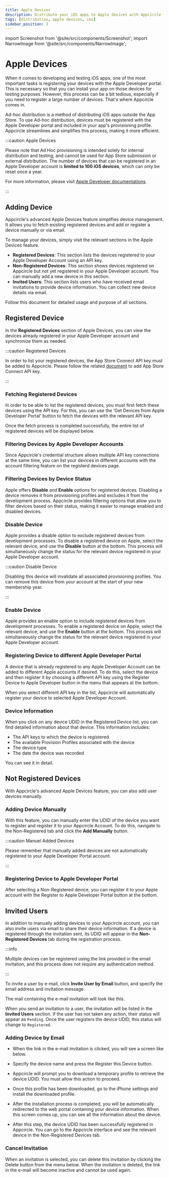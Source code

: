 ```yaml
---
title: Apple Devices
description: Distribute your iOS apps to Apple devices with Appcircle
tags: [distribution, apple devices, ios]
sidebar_position: 3
---
```


import Screenshot from '@site/src/components/Screenshot';
import NarrowImage from '@site/src/components/NarrowImage';

# Apple Devices

When it comes to developing and testing iOS apps, one of the most important tasks is registering your devices with the Apple Developer portal. This is necessary so that you can install your app on those devices for testing purposes. However, this process can be a bit tedious, especially if you need to register a large number of devices. That's where Appcircle comes in.

Ad-hoc distribution is a method of distributing iOS apps outside the App Store. To use Ad-hoc distribution, devices must be registered with the Apple Developer portal and included in your app's provisioning profile. Appcircle streamlines and simplifies this process, making it more efficient.

<Screenshot url='https://cdn.appcircle.io/docs/assets/BE4404-AppleDevices.png' />

:::caution Apple Devices

Please note that Ad Hoc provisioning is intended solely for internal distribution and testing, and cannot be used for App Store submission or external distribution. The number of devices that can be registered in an Apple Developer account is **limited to 100 iOS devices**, which can only be reset once a year.

For more information, please visit [Apple Developer documentations](https://developer.apple.com/documentation/appstoreconnectapi/devices).

:::

## Adding Device

Appcircle's advanced Apple Devices feature simplifies device management. It allows you to fetch existing registered devices and add or register a device manually or via email.

To manage your devices, simply visit the relevant sections in the Apple Devices feature.

- **Registered Devices**: This section lists the devices registered to your Apple Developer Account using an API key.
- **Non-Registered Devices**: This section shows devices registered on Appcircle but not yet registered in your Apple Developer account. You can manually add a new device in this section.
- **Invited Users**: This section lists users who have received email invitations to provide device information. You can collect new device details via email.

<Screenshot url='https://cdn.appcircle.io/docs/assets/BE4404New-sections.png' />

Follow this document for detailed usage and purpose of all sections.

## Registered Device

In the **Registered Devices** section of Apple Devices, you can view the devices already registered in your Apple Developer account and synchronize them as needed.

:::caution Registered Devices

In order to list your registered devices, the App Store Connect API key must be added to Appcircle. Please follow the related [document](/account/my-organization/integrations/credentials/adding-an-app-store-connect-api-key) to add App Store Connect API key.

:::


### Fetching Registered Devices

In order to be able to list the registered devices, you must first fetch these devices using the API key. For this, you can use the ‘Get Devices from Apple Developer Portal’ button to fetch the devices with the relevant API key.

<Screenshot url='https://cdn.appcircle.io/docs/assets/BE4404New-fetch.png' />

Once the fetch process is completed successfully, the entire list of registered devices will be displayed below.

<Screenshot url='https://cdn.appcircle.io/docs/assets/BE4404New-fetchedList.png' />

### Filtering Devices by Apple Developer Accounts

Since Appcircle's credential structure allows multiple API key connections at the same time, you can list your devices in different accounts with the account filtering feature on the registerd devices page.

<Screenshot url='https://cdn.appcircle.io/docs/assets/BE4404New-filterStore.png' />

### Filtering Devices by Device Status

Apple offers **Disable** and **Enable** options for registered devices. Disabling a device removes it from provisioning profiles and excludes it from the development process. Appcircle provides filtering options that allow you to filter devices based on their status, making it easier to manage enabled and disabled devices.

<Screenshot url='https://cdn.appcircle.io/docs/assets/BE4404New-filterStatus.png' />

### Disable Device

Apple provides a disable option to exclude registered devices from development processes. To disable a registered device on Apple, select the relevant device, and use the **Disable** button at the bottom. This process will simultaneously change the status for the relevant device registered in your Apple Developer account.

<Screenshot url='https://cdn.appcircle.io/docs/assets/BE4404New-disableDevice.png' />

:::caution Disable Device

Disabling this device will invalidate all associated provisioning profiles. You can remove this device from your account at the start of your new membership year.

:::

### Enable Device

Apple provides an enable option to include registered devices from development processes. To enable a registered device on Apple, select the relevant device, and use the **Enable** button at the bottom. This process will simultaneously change the status for the relevant device registered in your Apple Developer account.

<Screenshot url='https://cdn.appcircle.io/docs/assets/BE4404New-enableDevice.png' />

### Registering Device to different Apple Developer Portal

A device that is already registered to any Apple Developer Account can be added to different Apple accounts if desired. To do this, select the device and then register it by choosing a different API key using the Register Device to Apple Developer button in the menu that appears at the bottom.

<Screenshot url='https://cdn.appcircle.io/docs/assets/BE4404New-registerDevice.png' />

When you select different API key in the list, Appcircle will automatically register your device to selected Apple Developer Account.

<Screenshot url='https://cdn.appcircle.io/docs/assets/BE4404New-registerAPI.png' />

### Device Information

When you click on any device UDID in the Registered Device list, you can find detailed information about that device. This information includes:

- The API keys to which the device is registered
- The available Provision Profiles associated with the device
- The device type
- The date the device was recorded

<Screenshot url='https://cdn.appcircle.io/docs/assets/BE4404New-udidClick.png' />

You can see it in detail.

<Screenshot url='https://cdn.appcircle.io/docs/assets/BE4404New-deviceInfo.png' />


## Not Registered Devices

With Appcircle's advanced Apple Devices feature, you can also add user devices manually.

<Screenshot url='https://cdn.appcircle.io/docs/assets/BE4404New-nonRegistered.png' />

### Adding Device Manually

With this feature, you can manually enter the UDID of the device you want to register and register it to your Appcircle Account. To do this, navigate to the Non-Registered tab and click the **Add Manually** button.

<Screenshot url='https://cdn.appcircle.io/docs/assets/BE4404New-addManuel12.png' />

:::caution Manuel Added Devices

Please remember that manually added devices are not automatically registered to your Apple Developer Portal account.

:::

<Screenshot url='https://cdn.appcircle.io/docs/assets/BE4404New-addManuelModal.png' />

### Registering Device to Apple Developer Portal

After selecting a Non-Registered device, you can register it to your Apple account with the Register to Apple Developer Portal button at the bottom.

<Screenshot url='https://cdn.appcircle.io/docs/assets/BE4404New-registerNonDevice.png' />

## Invited Users

In addition to manually adding devices to your Appcircle account, you can also invite users via email to share their device information. If a device is registered through the invitation sent, its UDID will appear in the **Non-Registered Devices** tab during the registration process.

<Screenshot url='https://cdn.appcircle.io/docs/assets/BE4404New-invitedUser.png' />

:::info

Multiple devices can be registered using the link provided in the email invitation, and this process does not require any authentication method.

:::

To invite a user by e-mail, click **Invite User by Email** button, and specify the email address and invitation message.

<Screenshot url='https://cdn.appcircle.io/docs/assets/BE4404New-inviteButton.png' />

<Screenshot url='https://cdn.appcircle.io/docs/assets/BE4404New-inviteForm.png' />


The mail containing the e-mail invitation will look like this.

<Screenshot url='https://cdn.appcircle.io/docs/assets/BE4404New-emailContent.png' />

When you send an invitation to a user, the invitation will be listed in the **Invited Users** section. If the user has not taken any action, their status will appear as `Pending`. Once the user registers the device UDID, this status will change to `Registered`.

<Screenshot url='https://cdn.appcircle.io/docs/assets/BE4404New-pending.png' />

### Adding Device by Email

- When the link in the e-mail invitation is clicked, you will see a screen like below.

<Screenshot url='https://cdn.appcircle.io/docs/assets/BE4404New-iphone1.png' />

- Specify the device name and press the Register this Device button.

<Screenshot url='https://cdn.appcircle.io/docs/assets/BE4404New-iphone1.png' />

- Appcircle will prompt you to download a temporary profile to retrieve the device UDID. You must allow this action to proceed.

<Screenshot url='https://cdn.appcircle.io/docs/assets/BE4404New-iphone2.png' />


- Once this profile has been downloaded, go to the iPhone settings and install the downloaded profile.

<Screenshot url='https://cdn.appcircle.io/docs/assets/BE4404New-iphone3.png' />

<Screenshot url='https://cdn.appcircle.io/docs/assets/BE4404New-iphone4.png' />


- After the installation process is completed, you will be automatically redirected to the web portal containing your device information. When this screen comes up, you can see all the information about the device. 

<Screenshot url='https://cdn.appcircle.io/docs/assets/BE4404New-iphone5.png' />

<Screenshot url='https://cdn.appcircle.io/docs/assets/BE4404New-iphone6.png' />

- After this step, the device UDID has been successfully registered in Appcircle. You can go to the Appcircle interface and see the relevant device in the Non-Registered Devices tab.

<Screenshot url='https://cdn.appcircle.io/docs/assets/BE4404New-afterEmailInvite.png' />

### Cancel Invitation

When an invitation is selected, you can delete this invitation by clicking the Delete button from the menu below. When the invitation is deleted, the link in the e-mail will become inactive and cannot be used again.

<Screenshot url='https://cdn.appcircle.io/docs/assets/BE4404New-inviteCancel.png' />





